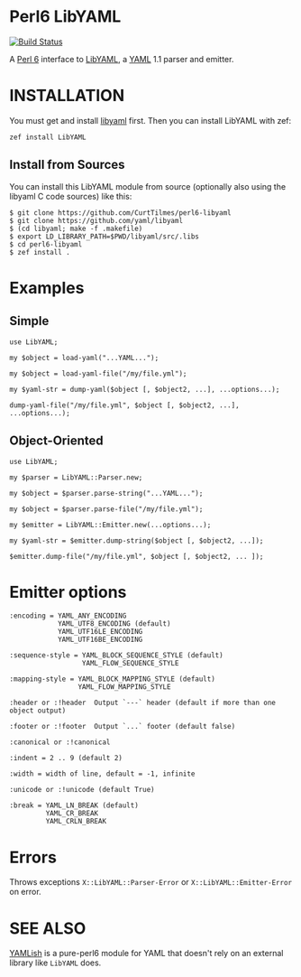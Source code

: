 # Perl6 LibYAML

[![Build Status](https://travis-ci.org/CurtTilmes/perl6-libyaml.svg)](https://travis-ci.org/CurtTilmes/perl6-libyaml)

A [Perl 6](https://perl6.org/) interface to
[LibYAML](https://github.com/yaml/libyaml), a [YAML](http://yaml.org/)
1.1 parser and emitter.

# INSTALLATION

You must get and install [libyaml](https://github.com/yaml/libyaml)
first. Then you can install LibYAML with zef:

    zef install LibYAML

## Install from Sources

You can install this LibYAML module from source (optionally also using the
libyaml C code sources) like this:

    $ git clone https://github.com/CurtTilmes/perl6-libyaml
    $ git clone https://github.com/yaml/libyaml
    $ (cd libyaml; make -f .makefile)
    $ export LD_LIBRARY_PATH=$PWD/libyaml/src/.libs
    $ cd perl6-libyaml
    $ zef install .

# Examples

## Simple

    use LibYAML;

    my $object = load-yaml("...YAML...");

    my $object = load-yaml-file("/my/file.yml");

    my $yaml-str = dump-yaml($object [, $object2, ...], ...options...);

    dump-yaml-file("/my/file.yml", $object [, $object2, ...], ...options...);

## Object-Oriented

    use LibYAML;

    my $parser = LibYAML::Parser.new;

    my $object = $parser.parse-string("...YAML...");

    my $object = $parser.parse-file("/my/file.yml");

    my $emitter = LibYAML::Emitter.new(...options...);

    my $yaml-str = $emitter.dump-string($object [, $object2, ...]);

    $emitter.dump-file("/my/file.yml", $object [, $object2, ... ]);

# Emitter options

    :encoding = YAML_ANY_ENCODING
                YAML_UTF8_ENCODING (default)
                YAML_UTF16LE_ENCODING
                YAML_UTF16BE_ENCODING

    :sequence-style = YAML_BLOCK_SEQUENCE_STYLE (default)
                      YAML_FLOW_SEQUENCE_STYLE

    :mapping-style = YAML_BLOCK_MAPPING_STYLE (default)
                     YAML_FLOW_MAPPING_STYLE

    :header or :!header  Output `---` header (default if more than one object output)

    :footer or :!footer  Output `...` footer (default false)

    :canonical or :!canonical

    :indent = 2 .. 9 (default 2)

    :width = width of line, default = -1, infinite

    :unicode or :!unicode (default True)

    :break = YAML_LN_BREAK (default)
             YAML_CR_BREAK
             YAML_CRLN_BREAK

# Errors

Throws exceptions `X::LibYAML::Parser-Error` or
`X::LibYAML::Emitter-Error` on error.

# SEE ALSO

[YAMLish](https://github.com/Leont/yamlish) is a pure-perl6 module for
YAML that doesn't rely on an external library like `LibYAML` does.

